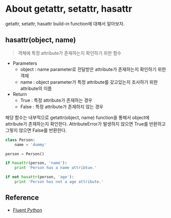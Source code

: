 # About getattr, setattr, hasattr

getattr, setattr, hasattr build-in function에 대해서 알아보자.

## hasattr(object, name)

>객체에 특정 attribute가 존재하는지 확인하기 위한 함수 

* Parameters
    * object : name parameter로 전달받은 attribute가 존재하는지 확인하기 위한 객체
    * name : object parameter가 특정 attribute를 갖고있는지 조사하기 위한 attribute의 이름
* Return  
    * True : 특정 attribute가 존재하는 경우
    * False : 특정 attribute가 존재하지 않는 경우 

해당 함수는 내부적으로 getattr(object, name) function을 통해서 object에 attribute가 존재하는지 확인한다. AttributeError가 발생하지 않으면 True를 반환하고 그렇지 않으면 False를 반환한다. 


```python
class Person:
    name = 'dummy'

person = Person()

if hasattr(person, 'name'):
    print 'Person has a name attribtue.'

if not hasattr(person, 'age'):
    print 'Person has not a age attribute.'
```

## Reference

* [Fluent Python](http://shop.oreilly.com/product/0636920032519.do)